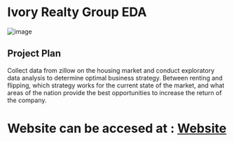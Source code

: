 # Ivory Realty Group EDA

![image](https://github.com/jodiambra/Ivory-Realty-EDA/assets/115895428/b190cd8f-0d30-4bcb-b58b-a8fc5e51ca7b)


## Project Plan
Collect data from zillow on the housing market and conduct exploratory data analysis to determine optimal business strategy. Between renting and flipping, which strategy works for the current state of the market, and what areas of the nation provide the best opportunities to increase the return of the company. 


# Website can be accesed at : [Website](https://ivory-realty-group-q1-2023.onrender.com)
